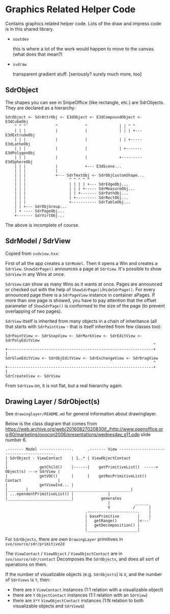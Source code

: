 # Graphics Related Helper Code

Contains graphics related helper code. Lots of the draw and impress code is in this shared library.

- `xoutdev`

    this is where a lot of the work would happen to move to the canvas. (what does that mean?)

- `svdraw`

    transparent gradient stuff. [seriously? surely much more, too]

## SdrObject

The shapes you can see in SnipeOffice (like rectangle, etc.) are SdrObjects.
They are declared as a hierarchy:

    SdrObject <- SdrAttrObj <- E3dObject <- E3dCompoundObject <- E3dCubeObj
        ^ ^ ^             ^            ^              | | ^ ^
        | | |             |            |              | | | +--- E3dExtrudeObj
        | | |             |            |              | | +----- E3dLatheObj
        | | |             |            |              | +------- E3dPolygonObj
        | | |             |            |              +--------- E3dSphereObj
        | | |             |            +--- E3dScene...
        | | |             |
        | | |             +--- SdrTextObj <- SdrObjCustomShape...
        | | |                   ^ ^ ^ ^ ^
        | | |                   | | | | +--- SdrEdgeObj...
        | | |                   | | | +----- SdrMeasureObj...
        | | |                   | | +------- SdrPathObj...
        | | |                   | +--------- SdrRectObj...
        | | |                   +----------- SdrTableObj...
        | | +--- SdrObjGroup...
        | + ---- SdrPageObj...
        +------- SdrVirtObj...

The above is incomplete of course.

## SdrModel / SdrView

Copied from `svdview.hxx`:

  First of all the app creates a `SdrModel`.
  Then it opens a Win and creates a `SdrView`.
  `ShowSdrPage()` announces a page at `SdrView`.
  It's possible to show `SdrView` in any Wins at once.

  `SdrView` can show as many Wins as it wants at once. Pages are announced
  or checked out with the help of `ShowSdrPage()`/`HideSdrPage()`. For every announced
  page there is a `SdrPageView` instance in container aPages. If more than one page
  is showed, you have to pay attention that the offset parameter of `ShowSdrPage()`
  is conformed to the size of the page (to prevent overlapping of two pages).

`SdrView` itself is inherited from many objects in a chain of inheritance (all
that starts with `SdrPaintView` - that is itself inherited from few classes
too):

    SdrPaintView <- SdrSnapView <- SdrMarkView <- SdrEditView <- SdrPolyEditView
                                                                     ^
    +----------------------------------------------------------------+
    |
    SdrGlueEditView <- SdrObjEditView <- SdrExchangeView <- SdrDragView
                                                                     ^
    +----------------------------------------------------------------+
    |
    SdrCreateView <- SdrView

From `SdrView` on, it is not flat, but a real hierarchy again.

## Drawing Layer / SdrObject(s)

See `drawinglayer/README.md` for general information about drawinglayer.

Below is the class diagram that comes from
<https://web.archive.org/web/20160827020830if_/http://www.openoffice.org:80/marketing/ooocon2006/presentations/wednesday_g11.odp>
slide number 6.

    .------- Model --------------.      .------- View -----------------------------------------.
    | SdrObject - ViewContact    | 1..* | ViewObjectContact                                    |
    |              getChild()    |------|    getPrimitiveList()  -----> Object(s) ---> SdrView |
    |              getVOC()      |      |    getRecPrimitiveList()      Contact                |
    |              getViewInd... |      |________|_____________________________________________|
    | ...ependentPrimitiveList() |               |
    |____________________________|            generates
                                                 |           ______
                                                 V          /      |
                                       .----------------------.    |
                                       | basePrimitive        |    |
                                       |   getRange()         |<---'
                                       |   getDecomposition() |
                                       |______________________|

For `SdrObjects`, there are own `DrawingLayer` primitives in
`svx/source/sdr/primitive2d`

The `ViewContact` / `ViewObject` / `ViewObjectContact` are in `svx/source/sdr/contact`
Decomposes the `SdrObjects`, and does all sort of operations on them.

If the number of visualizable objects (e.g. `SdrObjects`) is `X`, and the number of
`SdrViews` is `Y`, then:

- there are `X` `ViewContact` instances (1:1 relation with a visualizable object)
- there are `Y` `ObjectContact` instances (1:1 relation with an `SdrView`)
- there are `X*Y` `ViewObjectContact` instances (1:N relation to both
  visualizable objects and `SdrView`s)
